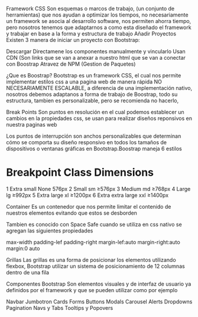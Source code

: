 Framework CSS
Son esquemas o marcos de trabajo, (un conjunto de herramientas) que nos ayudan a optimizar los tiempos, no necesariamente un framework se asocia al desarrollo software, nos permiten ahorra tiempo, pero nosotros tenemos que adaptarnos a como esta diseñado el framework y trabajar en base a la forma y estructura de trabajo
Añadir Proyectos
Existen 3 manera de iniciar un proyecto con Bootstrap:

Descargar Directamene los componentes manualmente y vincularlo
Usan CDN (Son links que se van a anexar a nuestro html que se van a conectar con Boostrap
Atravez de NPM (Gestion de Paquetes)

¿Que es Boostrap?
Bootstrap es un framework CSS, el cual nos permite implementar estilos css a una pagina web de manera rápida NO NECESARIAMENTE ESCALABLE, a diferencia de una implementación nativo, nosotros debemos adaptanos a forma de trabajo de Boostrap, todo su estructura, tambien es personalizable, pero se recomienda no hacerlo,

Break Points
Son puntos en resolución en el cual podemos establecer un cambios en la propiedades css, se usan para realizar diseños reponsivos en nuestra paginas web

Los puntos de interrupción son anchos personalizables que determinan cómo se comporta su diseño responsivo en todos los tamaños de dispositivos o ventanas gráficas en Bootstrap.Boostrap maneja 6 estilos

#	Breakpoint	Class	Dimensions
1	Extra small	None	576px
2	Small	sm	≥576px
3	Medium	md	≥768px
4	Large	lg	≥992px
5	Extra large	xl	≥1200px
6	Extra extra large	xxl	≥1400px

Container
Es un contenedor que nos permite limitar el contenido de nuestros elementos evitando que estos se desborden

Tambien es conocido con Space Safe cuando se utiliza en css nativo se agregan las siguientes propiedades

max-width
padding-lef
padding-right
margin-lef:auto
margin-right:auto
margin:0 auto


Grillas
Las grillas es una forma de posicionar los elementos utilizando flexbox, Bootstrap utilizar un sistema de posicionamiento de 12 columnas dentro de una fila

Componentes Bootstrap
Son elementos visuales y de interfaz de usuario ya definidos por el framework y que se pueden utilizar como por ejemplo

Navbar
Jumbotron
Cards
Forms
Buttons
Modals
Carousel
Alerts
Dropdowns
Pagination
Navs y Tabs
Tooltips y Popovers
